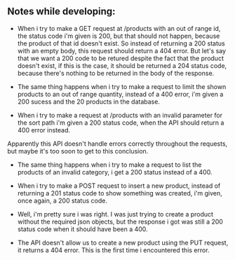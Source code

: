 ## Notes while developing:

- When i try to make a GET request at /products with an out of range id, the status code i'm given is 200, but that should not happen, because the product of that id doesn't exist. So instead of returning a 200 status with an empty body, this request should return a 404 error. But let's say that we want a 200 code to be retured despite the fact that the product doesn't exist, if this is the case, it should be returned a 204 status code, because there's nothing to be returned in the body of the response.

- The same thing happens when i try to make a request to limit the shown products to an out of range quantity, instead of a 400 error, i'm given a 200 sucess and the 20 products in the database.

- When i try to make a request at /products with an invalid parameter for the sort path i'm given a 200 status code, when the API should return a 400 error instead.

Apparently this API doesn't handle errors correctly throughout the requests, but maybe it's too soon to get to this conclusion.

- The same thing happens when i try to make a request to list the products of an invalid category, i get a 200 status instead of a 400.

- When i try to make a POST request to insert a new product, instead of returning a 201 status code to show something was created, i'm given, once again, a 200 status code.

- Well, i'm pretty sure i was right. I was just trying to create a product without the required json objects, but the response i got was still a 200 status code when it should have been a 400.

- The API doesn't allow us to create a new product using the PUT request, it returns a 404 error. This is the first time i encountered this error.